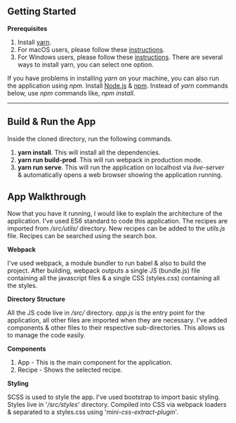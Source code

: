 ## Getting Started

**Prerequisites** 

1. Install [yarn](https://yarnpkg.com/en/).
2. For macOS users, please follow these [instructions](https://yarnpkg.com/lang/en/docs/install/#mac-stable).
2. For Windows users, please follow these [instructions](https://yarnpkg.com/lang/en/docs/install/#windows-stable). There are several ways to install yarn, you can select one option.

If you have problems in installing *yarn* on your machine, you can also run the application using *npm*. Install [Node.js](https://nodejs.org/en/) & [npm](https://www.npmjs.com). Instead of *yarn* commands below, use *npm* commands like, *npm install*. 

---

## Build & Run the App

Inside the cloned directory, run the following commands.

1. **yarn install**. This will install all the dependencies.
2. **yarn run build-prod**. This will run webpack in production mode.
3. **yarn run serve**. This will run the application on localhost via *live-server* & automatically opens a web browser showing the application running.

## App Walkthrough

Now that you have it running, I would like to explain the architecture of the application. I've used ES6 standard to code this application. The recipes are imported from */src/utils/* directory. New recipes can be added to the *utils.js* file. Recipes can be searched using the search box. 

**Webpack**

I've used webpack, a module bundler to run babel & also to build the project. After building, webpack outputs a single JS (bundle.js) file containing all the javascript files & a single CSS (styles.css) containing all the styles.

**Directory Structure**

All the JS code live in */src/* directory. *app.js* is the entry point for the application, all other files are imported when they are necessary. I've added components & other files to their respective sub-directories. This allows us to manage the code easily.

**Components**

1. App - This is the main component for the application.
2. Recipe - Shows the selected recipe.

**Styling**

SCSS is used to style the app. I've used bootstrap to import basic styling. Styles live in '*/src/styles*' directory. Compiled into CSS via webpack loaders & separated to a styles.css using '*mini-css-extract-plugin*'.          